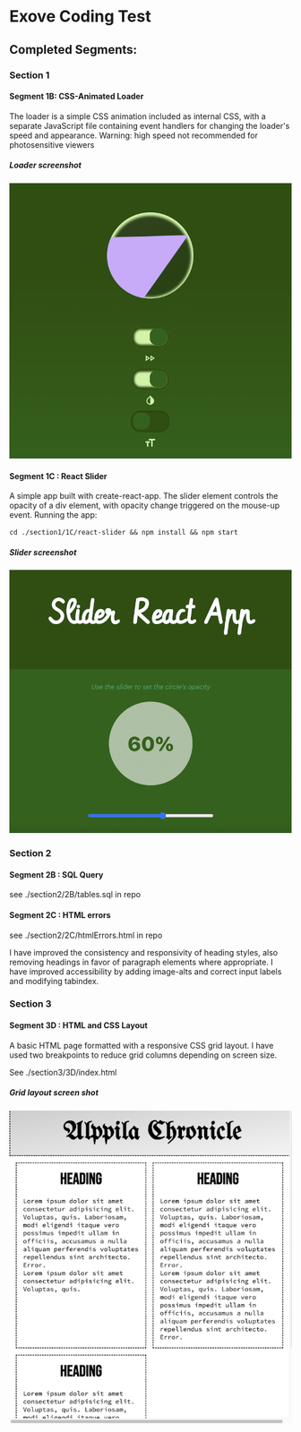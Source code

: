 # Exove Coding Test


## Completed Segments:

### Section 1

#### Segment 1B: CSS-Animated Loader

The loader is a simple CSS animation included as internal CSS, with a separate JavaScript file containing event handlers for changing the loader's speed and appearance. 
Warning: high speed not recommended for photosensitive viewers

##### Loader screenshot

![screenshot](https://github.com/andorjamb/exove-coding-test/blob/master/screenshot_1b.png)


#### Segment 1C : React Slider

A simple app built with create-react-app. 
The slider element controls the opacity of a div element, with opacity change triggered on the mouse-up event. 
Running the app:
```
cd ./section1/1C/react-slider && npm install && npm start
``` 

##### Slider screenshot

![screenshot](https://github.com/andorjamb/exove-coding-test/blob/master/screenshot_1c.png)

### Section 2

#### Segment 2B : SQL Query

see ./section2/2B/tables.sql  in repo

#### Segment 2C : HTML errors

see ./section2/2C/htmlErrors.html  in repo

I have improved the consistency and responsivity of heading styles, also removing headings in favor of paragraph elements where appropriate. I have improved accessibility by adding image-alts and correct input labels and modifying tabindex. 


### Section 3

#### Segment 3D : HTML and CSS Layout

A basic HTML page formatted with a responsive CSS grid layout. I have used two breakpoints to reduce grid columns depending on screen size.

See ./section3/3D/index.html

##### Grid layout screen shot

![screenshot](https://github.com/andorjamb/exove-coding-test/blob/master/screenshot_3d.png)

